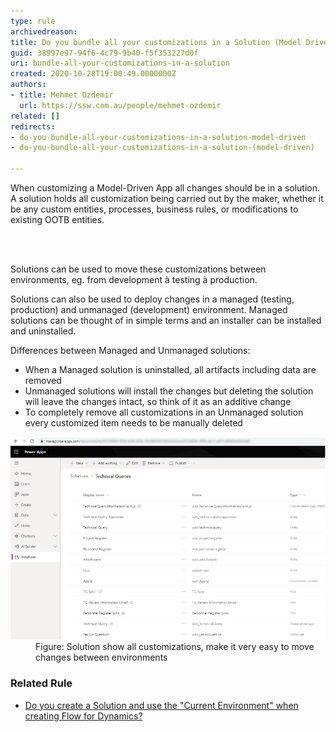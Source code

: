 ```yaml
---
type: rule
archivedreason: 
title: Do you bundle all your customizations in a Solution (Model Driven)?
guid: 38997e97-94f6-4c79-9b40-f5f353227d0f
uri: bundle-all-your-customizations-in-a-solution
created: 2020-10-28T19:00:49.0000000Z
authors:
- title: Mehmet Ozdemir
  url: https://ssw.com.au/people/mehmet-ozdemir
related: []
redirects:
- do-you-bundle-all-your-customizations-in-a-solution-model-driven
- do-you-bundle-all-your-customizations-in-a-solution-(model-driven)

---
```



<p class="ssw15-rteElement-P">When customizing a Model-Driven App all changes should be in a solution. A solution holds all customization being carried out by the maker, whether it be any custom entities, processes, business rules, or modifications to existing OOTB entities.​<br></p>
<br><excerpt class='endintro'></excerpt><br>
<p>​Solutions can be used to move these customizations between environments, eg. from development à testing à production.  </p><p>Solutions can also be used to deploy changes in a managed (testing, production) and unmanaged (development) environment. Managed solutions can be thought of in simple terms and an installer can be installed and uninstalled.</p><p>Differences between Managed and Unmanaged solutions:</p><ul><li>When a Managed solution is uninstalled, all artifacts including data are removed​<br></li><li>Unmanaged solutions will install the changes but deleting the solution will leave the changes intact, so think of it as an additive change</li><li>To completely remove all customizations in an Unmanaged solution every customized item needs to be manually deleted</li></ul><dl class="image"><dt>
      <img src="solutions-custom.png" alt="solutions-custom.png" style="width:750px;" />
   </dt><dd>Figure: Solution show all customizations, make it very easy to move changes between environments<br></dd></dl><h3>Related Rule<br></h3><ul><li><a href=/create-a-solution-and-use-the-current-environment-when-creating-flow-for-dynamics>​Do you create​ a Solution and use the "Current Environment" when creating Flow for Dynamics?</a><br></li></ul>


